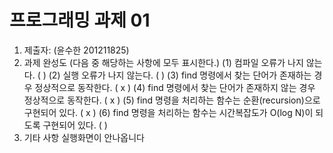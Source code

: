 # 프로그래밍 과제 01

1. 제출자:   (윤수한 201211825)
2. 과제 완성도 (다음 중 해당하는 사항에 모두 표시한다.)
	(1) 컴파일 오류가 나지 않는다. (    )
	(2) 실행 오류가 나지 않는다. (   )
	(3) find 명령에서 찾는 단어가 존재하는 경우 정상적으로 동작한다. (  x   )
	(4) find 명령에서 찾는 단어가 존재하지 않는 경우 정상적으로 동작한다. (  x  )
	(5) find 명령을 처리하는 함수는 순환(recursion)으로 구현되어 있다. (  x   )
	(6) find 명령을 처리하는 함수는 시간복잡도가 O(log N)이 되도록 구현되어 있다.  (     )
3. 기타 사항 
실행화면이 안나옵니다  

